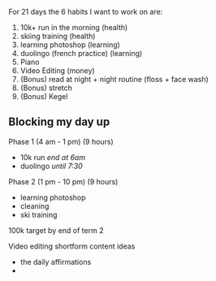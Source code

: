 
For 21 days the 6 habits I want to work on are:

1. 10k+ run in the morning (health)
2. skiing training (health)
3. learning photoshop (learning)
4. duolingo (french practice) (learning)
5. Piano
6. Video Editing (money)
7. (Bonus) read at night + night routine (floss + face wash)
8. (Bonus) stretch
9. (Bonus) Kegel

## Blocking my day up

Phase 1 (4 am - 1 pm) (9 hours)
* 10k run *end at 6am*
* duolingo *until 7:30*

Phase 2 (1 pm - 10 pm) (9 hours)
- learning photoshop
- cleaning
- ski training

100k target by end of term 2

Video editing shortform content ideas
- the daily affirmations
- 
